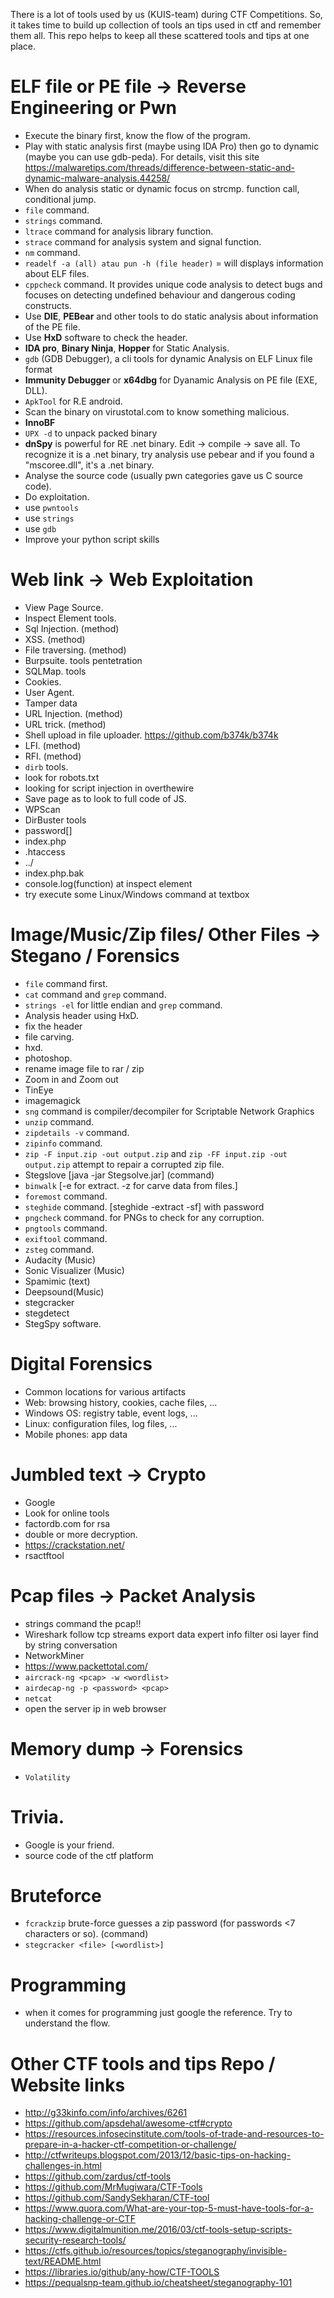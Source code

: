 There is a lot of tools used by us (KUIS-team) during CTF Competitions. So, it takes time to build up collection of tools an tips used in ctf and remember them all. This repo helps to keep all these scattered tools and tips at one place.

# ELF file or PE file -> Reverse Engineering or Pwn

  * Execute the binary first, know the flow of the program.
  * Play with static analysis first (maybe using IDA Pro) then go to dynamic (maybe you can use gdb-peda). For details, visit this site https://malwaretips.com/threads/difference-between-static-and-dynamic-malware-analysis.44258/
  * When do analysis static or dynamic focus on strcmp. function call, conditional jump.
  * `file` command.
  * `strings` command.
  * `ltrace` command for analysis library function.
  * `strace` command for analysis system and signal function.
  * `nm` command.
  * `readelf -a (all) atau pun -h (file header)` = will displays information about ELF files.
  * `cppcheck` command. It provides unique code analysis to detect bugs and focuses on detecting undefined behaviour and dangerous coding constructs.
  * Use **DIE**, **PEBear** and other tools to do static analysis about information of the PE file.
  * Use **HxD** software to check the header.
  * **IDA pro**, **Binary Ninja**, **Hopper** for Static Analysis.
  * `gdb` (GDB Debugger), a cli tools for dynamic Analysis on ELF Linux file format
  * **Immunity Debugger** or **x64dbg** for Dyanamic Analysis on PE file (EXE, DLL).
  * `ApkTool` for R.E android.
  * Scan the binary on virustotal.com to know something malicious.
  * **InnoBF**
  * `UPX -d` to unpack packed binary
  * **dnSpy** is powerful for RE .net binary. Edit -> compile -> save all. To recognize it is a .net binary, try analysis use pebear and if you found a "mscoree.dll", it's a .net binary.
  * Analyse the source code (usually pwn categories gave us C source code).
  * Do exploitation.
  * use `pwntools`
  * use `strings`
  * use `gdb`
  * Improve your python script skills




# Web link -> Web Exploitation
  * View Page Source.
  * Inspect Element tools.
  * Sql Injection. (method)
  * XSS. (method)
  * File traversing. (method)
  * Burpsuite. tools pentetration
  * SQLMap. tools
  * Cookies.
  * User Agent.
  * Tamper data
  * URL Injection. (method)
  * URL trick. (method)
  * Shell upload in file uploader. https://github.com/b374k/b374k
  * LFI. (method)
  * RFI. (method)
  * `dirb` tools.
  * look for robots.txt
  * looking for script injection in overthewire
  * Save page as to look to full code of JS.
  * WPScan 
  * DirBuster tools
  * password[]
  * index.php
  * .htaccess
  * ../
  * index.php.bak
  * console.log(function) at inspect element 
  * try execute some Linux/Windows command at textbox


# Image/Music/Zip files/ Other Files -> Stegano / Forensics
* `file` command first.
* `cat` command and `grep` command.
* `strings -el` for little endian and `grep` command.
* Analysis header using HxD.
* fix the header
* file carving. 
* hxd. 
* photoshop.
* rename image file to rar / zip
* Zoom in and Zoom out
* TinEye
* imagemagick 
* `sng` command is compiler/decompiler for Scriptable Network Graphics
* `unzip` command.
* `zipdetails -v` command.
* `zipinfo` command.
* `zip -F input.zip -out output.zip` and `zip -FF input.zip -out output.zip` attempt to repair a corrupted zip file.
* Stegslove [java -jar Stegsolve.jar] (command)
* `binwalk` [-e for extract. -z for carve data from files.]
* `foremost` command. 
* `steghide` command. [steghide -extract -sf] with password
* `pngcheck` command. for PNGs to check for any corruption.
* `pngtools` command.
* `exiftool` command. 
* `zsteg` command.
* Audacity (Music)
* Sonic Visualizer (Music)
* Spamimic (text)
* Deepsound(Music)
* stegcracker 
* stegdetect
* StegSpy software.

# Digital Forensics
* Common locations for various artifacts
* Web: browsing history, cookies, cache files, ...
* Windows OS: registry table, event logs, ...
* Linux: configuration files, log files, ...
* Mobile phones: app data

# Jumbled text -> Crypto
* Google
* Look for online tools
* factordb.com for rsa
* double or more decryption.
* https://crackstation.net/
* rsactftool

# Pcap files -> Packet Analysis
* strings command the pcap!!
* Wireshark 
follow tcp streams
export data
expert info
filter
osi layer
find by string
conversation
* NetworkMiner
* https://www.packettotal.com/
* `aircrack-ng <pcap> -w <wordlist>`
* `airdecap-ng -p <password> <pcap>`
* `netcat`
* open the server ip in web browser

# Memory dump -> Forensics
* `Volatility`

# Trivia.
* Google is your friend.
* source code of the ctf platform

# Bruteforce
* `fcrackzip` brute-force guesses a zip password (for passwords <7 characters or so). (command)
* `stegcracker <file> [<wordlist>]`

# Programming
* when it comes for programming just google the reference. Try to understand the flow.

# Other CTF tools and tips Repo / Website links
* http://g33kinfo.com/info/archives/6261
* https://github.com/apsdehal/awesome-ctf#crypto
* https://resources.infosecinstitute.com/tools-of-trade-and-resources-to-prepare-in-a-hacker-ctf-competition-or-challenge/
* http://ctfwriteups.blogspot.com/2013/12/basic-tips-on-hacking-challenges-in.html
* https://github.com/zardus/ctf-tools
* https://github.com/MrMugiwara/CTF-Tools
* https://github.com/SandySekharan/CTF-tool
* https://www.quora.com/What-are-your-top-5-must-have-tools-for-a-hacking-challenge-or-CTF
* https://www.digitalmunition.me/2016/03/ctf-tools-setup-scripts-security-research-tools/
* https://ctfs.github.io/resources/topics/steganography/invisible-text/README.html
* https://libraries.io/github/any-how/CTF-TOOLS
* https://pequalsnp-team.github.io/cheatsheet/steganography-101
